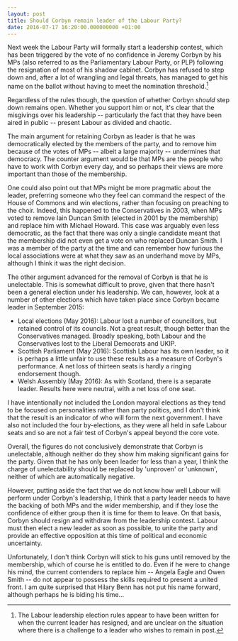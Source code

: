 ```yaml
---
layout: post
title: Should Corbyn remain leader of the Labour Party?
date: 2016-07-17 16:20:00.000000000 +01:00
---
```


Next week the Labour Party will formally start a leadership contest, which has
been triggered by the vote of no confidence in Jeremy Corbyn by his MPs (also
referred to as the Parliamentary Labour Party, or PLP) following the resignation
of most of his shadow cabinet. Corbyn has refused to step down and, after a lot
of wrangling and legal threats, has managed to get his name on the ballot
without having to meet the nomination threshold.[^nominations-threshold]

Regardless of the rules though, the question of whether Corbyn *should* step
down remains open. Whether you support him or not, it's clear that the
misgivings over his leadership -- particularly the fact that they have been
aired in public -- present Labour as divided and chaotic.

The main argument for retaining Corbyn as leader is that he was democratically
elected by the members of the party, and to remove him because of the votes of
MPs -- albeit a large majority -- undermines that democracy. The counter
argument would be that MPs are the people who have to work with Corbyn every
day, and so perhaps their views are more important than those of the membership.

One could also point out that MPs might be more pragmatic about the leader,
preferring someone who they feel can command the respect of the House of Commons
and win elections, rather than focusing on preaching to the choir. Indeed, this
happened to the Conservatives in 2003, when MPs voted to remove Iain Duncan
Smith (elected in 2001 by the membership) and replace him with Michael Howard.
This case was arguably even less democratic, as the fact that there was only a
single candidate meant that the membership did not even get a vote on who
replaced Duncan Smith. I was a member of the party at the time and can remember
how furious the local associations were at what they saw as an underhand move
by MPs, although I think it was the right decision.

The other argument advanced for the removal of Corbyn is that he is unelectable.
This is somewhat difficult to prove, given that there hasn't been a general
election under his leadership. We can, however, look at a number of other
elections which have taken place since Corbyn became leader in September 2015:

 * Local elections (May 2016): Labour lost a number of councillors, but retained
   control of its councils. Not a great result, though better than the
   Conservatives managed. Broadly speaking, both Labour and the Conservatives
   lost to the Liberal Democrats and UKIP.
 * Scottish Parliament (May 2016): Scottish Labour has its own leader, so it is
   perhaps a little unfair to use these results as a measure of Corbyn's
   performance. A net loss of thirteen seats is hardly a ringing endorsement
   though.
 * Welsh Assembly (May 2016): As with Scotland, there is a separate leader.
   Results here were neutral, with a net loss of one seat.

I have intentionally not included the London mayoral elections as they tend to
be focused on personalities rather than party politics, and I don't think that
the result is an indicator of who will form the next government. I have also
not included the four by-elections, as they were all held in safe Labour seats
and so are not a fair test of Corbyn's appeal beyond the core vote.

Overall, the figures do not conclusively demonstrate that Corbyn is unelectable,
although neither do they show him making significant gains for the party. Given
that he has only been leader for less than a year, I think the charge of
unelectability should be replaced by 'unproven' or 'unknown', neither of which
are automatically negative.

However, putting aside the fact that we do not know how well Labour will perform
under Corbyn's leadership, I think that a party leader needs to have the backing
of both MPs and the wider membership, and if they lose the confidence of either
group then it is time for them to leave. On that basis, Corbyn should resign and
withdraw from the leadership contest. Labour must then elect a new leader as
soon as possible, to unite the party and provide an effective opposition at this
time of political and economic uncertainty.

Unfortunately, I don't think Corbyn will stick to his guns until removed by the
membership, which of course he is entitled to do. Even if he were to change his
mind, the current contenders to replace him -- Angela Eagle and Owen Smith -- do
not appear to possess the skills required to present a united front. I am quite
surprised that Hilary Benn has not put his name forward, although perhaps he is
biding his time...

[^nominations-threshold]:
    The Labour leadership election rules appear to have been written for when
    the current leader has resigned, and are unclear on the situation where
    there is a challenge to a leader who wishes to remain in post.
